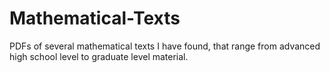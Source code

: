 # Mathematical-Texts
PDFs of several mathematical texts I have found, that range from advanced high school level to graduate level material.
